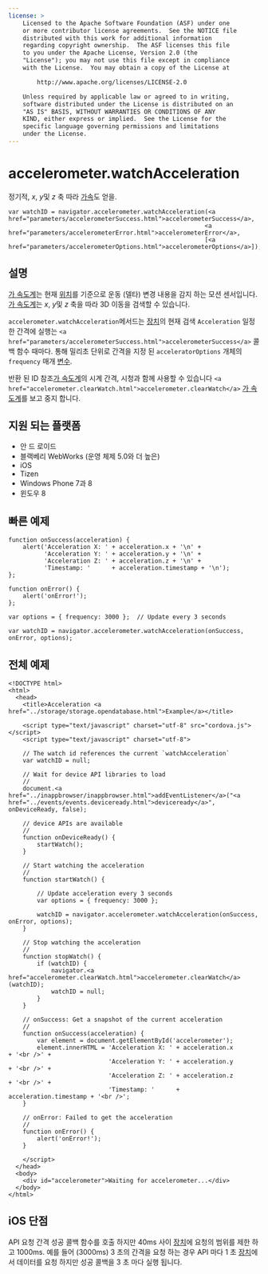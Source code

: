 ```yaml
---
license: >
    Licensed to the Apache Software Foundation (ASF) under one
    or more contributor license agreements.  See the NOTICE file
    distributed with this work for additional information
    regarding copyright ownership.  The ASF licenses this file
    to you under the Apache License, Version 2.0 (the
    "License"); you may not use this file except in compliance
    with the License.  You may obtain a copy of the License at

        http://www.apache.org/licenses/LICENSE-2.0

    Unless required by applicable law or agreed to in writing,
    software distributed under the License is distributed on an
    "AS IS" BASIS, WITHOUT WARRANTIES OR CONDITIONS OF ANY
    KIND, either express or implied.  See the License for the
    specific language governing permissions and limitations
    under the License.
---
```


# accelerometer.watchAcceleration

정기적, *x*, *y*및 *z* 축 따라 <a href="acceleration/acceleration.html">가속</a>도 얻을.

    var watchID = navigator.accelerometer.watchAcceleration(<a href="parameters/accelerometerSuccess.html">accelerometerSuccess</a>,
                                                           <a href="parameters/accelerometerError.html">accelerometerError</a>,
                                                           [<a href="parameters/accelerometerOptions.html">accelerometerOptions</a>]);
    

## 설명

<a href="accelerometer.html">가 속도계</a>는 현재 <a href="../geolocation/Position/position.html">위치</a>를 기준으로 운동 (델타) 변경 내용을 감지 하는 모션 센서입니다. <a href="accelerometer.html">가 속도계</a>는 *x*, *y*및 *z* 축을 따라 3D 이동을 검색할 수 있습니다.

`accelerometer.watchAcceleration`메서드는 <a href="../device/device.html">장치</a>의 현재 검색 `Acceleration` 일정 한 간격에 실행는 `<a href="parameters/accelerometerSuccess.html">accelerometerSuccess</a>` 콜백 함수 때마다. 통해 밀리초 단위로 간격을 지정 된 `acceleratorOptions` 개체의 `frequency` 매개 <a href="../../plugin_ref/spec.html">변수</a>.

반환 된 ID 참조<a href="accelerometer.html">가 속도계</a>의 시계 간격, 시청과 함께 사용할 수 있습니다 `<a href="accelerometer.clearWatch.html">accelerometer.clearWatch</a>` <a href="accelerometer.html">가 속도계</a>를 보고 중지 합니다.

## 지원 되는 플랫폼

*   안 드 로이드
*   블랙베리 WebWorks (운영 체제 5.0와 더 높은)
*   iOS
*   Tizen
*   Windows Phone 7과 8
*   윈도우 8

## 빠른 예제

    function onSuccess(acceleration) {
        alert('Acceleration X: ' + acceleration.x + '\n' +
              'Acceleration Y: ' + acceleration.y + '\n' +
              'Acceleration Z: ' + acceleration.z + '\n' +
              'Timestamp: '      + acceleration.timestamp + '\n');
    };
    
    function onError() {
        alert('onError!');
    };
    
    var options = { frequency: 3000 };  // Update every 3 seconds
    
    var watchID = navigator.accelerometer.watchAcceleration(onSuccess, onError, options);
    

## 전체 예제

    <!DOCTYPE html>
    <html>
      <head>
        <title>Acceleration <a href="../storage/storage.opendatabase.html">Example</a></title>
    
        <script type="text/javascript" charset="utf-8" src="cordova.js"></script>
        <script type="text/javascript" charset="utf-8">
    
        // The watch id references the current `watchAcceleration`
        var watchID = null;
    
        // Wait for device API libraries to load
        //
        document.<a href="../inappbrowser/inappbrowser.html">addEventListener</a>("<a href="../events/events.deviceready.html">deviceready</a>", onDeviceReady, false);
    
        // device APIs are available
        //
        function onDeviceReady() {
            startWatch();
        }
    
        // Start watching the acceleration
        //
        function startWatch() {
    
            // Update acceleration every 3 seconds
            var options = { frequency: 3000 };
    
            watchID = navigator.accelerometer.watchAcceleration(onSuccess, onError, options);
        }
    
        // Stop watching the acceleration
        //
        function stopWatch() {
            if (watchID) {
                navigator.<a href="accelerometer.clearWatch.html">accelerometer.clearWatch</a>(watchID);
                watchID = null;
            }
        }
    
        // onSuccess: Get a snapshot of the current acceleration
        //
        function onSuccess(acceleration) {
            var element = document.getElementById('accelerometer');
            element.innerHTML = 'Acceleration X: ' + acceleration.x         + '<br />' +
                                'Acceleration Y: ' + acceleration.y         + '<br />' +
                                'Acceleration Z: ' + acceleration.z         + '<br />' +
                                'Timestamp: '      + acceleration.timestamp + '<br />';
        }
    
        // onError: Failed to get the acceleration
        //
        function onError() {
            alert('onError!');
        }
    
        </script>
      </head>
      <body>
        <div id="accelerometer">Waiting for accelerometer...</div>
      </body>
    </html>
    

## iOS 단점

API 요청 간격 성공 콜백 함수를 호출 하지만 40ms 사이 <a href="../device/device.html">장치</a>에 요청의 범위를 제한 하 고 1000ms. 예를 들어 (3000ms) 3 초의 간격을 요청 하는 경우 API 마다 1 초 <a href="../device/device.html">장치</a>에서 데이터를 요청 하지만 성공 콜백을 3 초 마다 실행 됩니다.